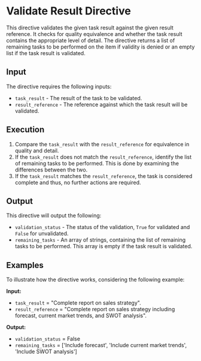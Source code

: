 # Validate Result Directive

This directive validates the given task result against the given result reference. It checks for quality equivalence and whether the task result contains the appropriate level of detail. The directive returns a list of remaining tasks to be performed on the item if validity is denied or an empty list if the task result is validated.

## Input

The directive requires the following inputs:

* `task_result` - The result of the task to be validated.
* `result_reference` - The reference against which the task result will be validated.

## Execution

1. Compare the `task_result` with the `result_reference` for equivalence in quality and detail.
2. If the `task_result` does not match the `result_reference`, identify the list of remaining tasks to be performed. This is done by examining the differences between the two.
3. If the `task_result` matches the `result_reference`, the task is considered complete and thus, no further actions are required.

## Output

This directive will output the following:

* `validation_status` - The status of the validation, `True` for validated and `False` for unvalidated.
* `remaining_tasks` - An array of strings, containing the list of remaining tasks to be performed. This array is empty if the task result is validated.

## Examples

To illustrate how the directive works, considering the following example:

__Input:__

* `task_result` = "Complete report on sales strategy".
* `result_reference` = "Complete report on sales strategy including forecast, current market trends, and SWOT analysis".

__Output:__

* `validation_status` = False
* `remaining_tasks` = ['Include forecast', 'Include current market trends', 'Include SWOT analysis']
